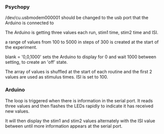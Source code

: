 ### Psychopy

/dev/cu.usbmodem000001 should be changed to the usb port that the Arduino is connected to

The Arduino is getting three values each run, stim1 time, stim2 time and ISI.

a range of values from 100 to 5000 in steps of 300 is created at the start of the experiment.

blank = '0,0,1000' sets the Arduino to display for 0 and wait 1000 between setting, to create an 'off' state.

The array of values is shuffled at the start of each routine and the first 2 values are used as stimulus times. ISI is set to 100.

### Arduino

The loop is triggered when there is information in the serial port.
It reads three values and then flashes the LEDs rapidly to indicate it has received new values.

It will then display the stim1 and stim2 values alternately with the ISI value between until more information appears at the serial port.




